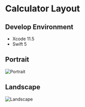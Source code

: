 # Calculator Layout

## Develop Environment
- Xcode 11.5
- Swift 5

## Portrait

![Portrait](Documentation/Portrait.png)

## Landscape
![Landscape](Documentation/Landscape.png)
